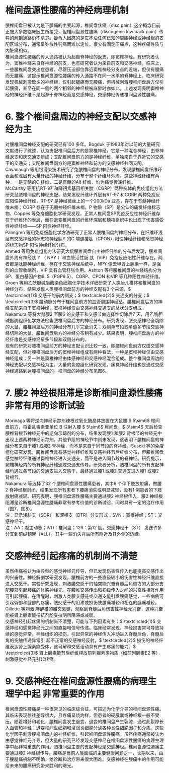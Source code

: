 # 椎间盘源性腰痛的神经病理机制  
腰椎间盘已被认为是下腰痛的主要起源，椎间盘疼痛（disc pain）这个概念目前正被大多数临床医生所接受，但椎间盘源性腰痛（discogenic low back pain）传导的解剖通路仍不清楚。最令人困惑的是它不沿任何已知的周围神经或神经根的支配区域分布，通常呈弥散性钝痛而难以定位，很少有固定压痛点，这种疼痛性质与内脏痛相似。  
椎间盘源性腰痛的传入通路被认为起自脊神经的返支，即窦椎神经。有研究者认为，窦椎神经来自脊神经的前支，也有研究者认为来自前支和交感神经。临床上，一些腰椎间盘突出症患者，尽管压迫部位靠近窦椎神经分支点的近端，但仅有腿痛而无腰痛，这提示椎间盘源性腰痛的传入通路不在同一水平的脊神经上。临床研究发现机械刺激致炎的神经根，仅引起腿痛而无腰痛，但机械刺激腰椎间盘后方仅引起腰痛，甚至在同一侧的两个相邻的神经根被麻醉时亦如此。上述发现表明窦椎神经的神经纤维不是起源于脊神经而是交感神经，交感神经传递椎间盘源性腰痛。  
# 6. 整个椎间盘周边的神经支配以交感神经为主  
对腰椎间盘神经支配的研究已有100 多年。Bogduk 于1983年对以前的大量研究文献进行了综述，认为支配椎间盘后方的是窦椎神经，它是一种混合神经，由脊神经返支和灰交通支组成；支配椎间盘前方的是神经纤维，单独来自于靠近它的交感干的交通支；支配椎间盘侧方的是窦椎神经和前方的交感神经共同支配。  
Cavanaugh 等用银浸染技术研究了兔腰椎间盘的神经分布，发现腰椎间盘纤维环表面和浅层有大量纤细的神经纤维，分布于整个纤维环外周。这些神经纤维有两种，一是无髓的C 纤维，二是有髓的Aδ 纤维，均为痛觉传递纤维。  
McCarthy 等用抗RT-97 和降钙素基因相关肽（CGRP）两种抗体的免疫组化方法研究鼠腰椎间盘的神经支配，结果发现纤维环外层有RT-97 和CGRP 两种免疫反应阳性神经纤维，RT-97 是神经微丝上的一个200kDa 亚基，存在于有髓神经纤维末梢；CGRP 存在于无髓神经纤维末梢。P 物质（SP）是公认的痛觉纤维标志物，Coppes 等免疫细胞化学研究发现，正常人椎间盘SP免疫反应性神经纤维存在于纤维环的表层，而在退变椎间盘的纤维环深层和髓核组织中也出现了伤害感受性神经纤维——SP 阳性神经纤维。  
Palmgren 等用免疫细胞化学方法研究了正常人腰椎间盘的神经分布，在纤维环浅层有交感神经的标志物神经肽Y 的C 端连接肽（CPON）阳性神经纤维和感觉神经的标志物SP 阳性神经纤维分布。  
Ahmed 等用免疫组化方法研究大鼠腰椎间盘自主神经纤维的分布后发现，腰椎间盘外周有神经肽 Y （ NPY ）和血管活性肠 肽（VIP）免疫反应阳性纤维存在。两者都是肽能神经纤维，存在于交感神经系统中，NPY 像去甲肾上腺素一样，是强烈的血管收缩剂，VIP 具有血管舒张作用。Ashton 等将腰椎间盘的神经结构分为SP、蛋白基因产物9. 5（PGP9.5）、CGRP、CPON 和VIP 等几种阳性神经纤维。  
Groen 等用乙酰胆碱酯酶染色细胞化学技术详细研究了人类胎儿椎体和椎间盘的神经分布，结果发现人类腰椎间盘前方的神经支配有3 个来源，$ \textcircled{1}$    交感干的前内侧支；$ \textcircled{2}$    交通支的分支；$ \textcircled{3}$    腰动脉分布于椎间盘前方的血管周围神经丛。腰椎间盘后方的神经支配来自于窦椎神经，窦椎神经仅由交感神经交通支的丛状分支组成。  
Nakamura 等将大鼠腰2 至腰6 的交感干和交感节做选择性切除后7 天，用乙酰胆碱酯酶组织化学方法检查腰椎间盘后方的神经分布。研究发现，腰交感神经全切除的大鼠，腰椎间盘后方的神经分布几乎完全消失；双侧单节段或单侧多节段交感神经切除的大鼠，腰椎间盘后方的神经分布稍有减少。结果表明，腰椎间盘后方的神经纤维是交感神经呈多节段和双侧分布的。  
现有的研究对腰椎间盘前方的神经支配认识比较一致，即腰椎间盘前方仅由交感神经支配，但对腰椎间盘后方的窦椎神经组成有两种看法，一种是窦椎神经仅由交感神经组成；另一种是窦椎神经由体感神经和交感神经混合组成。整个椎间盘周边的神经支配以交感神经为主。大量的免疫组化研究发现，痛觉神经纤维也是通过交感神经通路到达腰椎间盘的。椎间盘的神经分布见图6。  
# 7. 腰2 神经根阻滞是诊断椎间盘源性腰痛非常有用的诊断试验  
Morinaga 等将逆向神经示踪剂辣根过氧化酶晶体放置在大鼠腰 $ 5\sim6$   椎间盘前方，将霍乱毒素亚单位 B  注射入腰 $ 5\sim6$  椎间盘，$ 3\sim4$  天后检查腰椎背根节神经元中的逆向示踪剂的分布，结果发现腰1 和腰2 背根节的神经元中出现上述两种神经示踪剂，其他节段的神经节中则未发现，这表明下腰椎间盘的神经分布来自于腰1 或腰2 脊神经，而不是来自于同节段的脊神经。Suseki 等的免疫组化研究发现，腰椎间盘具有感觉神经纤维和交感神经节后纤维分布，但腰椎间盘感觉神经纤维通过窦椎神经进入交通支，而不是进入同节段的脊神经。研究提示，窦椎神经内的所有神经纤维通过交通支传导。研究者分析，腰椎间盘的所有支配神经均通过各节段的交通支进入交感干，最终通过腰1 或腰2 交通支进入腰1 或腰2 背根节。  
Nakamura 等选择了32 个腰椎间盘源性腰痛患者，其中9 个伴下肢放射痛，做腰2 脊神经根封闭，结果发现所有患者下腰痛消失或明显减轻，没有1 例患者的下肢放射痛减轻。研究表明，腰椎间盘源性腰痛主要通过腰2 神经根传入，腰2 神经根阻滞是诊断椎间盘源性腰痛非常有参考价值的诊断试验，同时具有一定的治疗作用（图7，图8）。  
注：显示浅斜支（SOR） 和深横支（DTR）分支形式；SVN：窦椎神经；ST：交感神经干。  
注：AA：腹主动脉；IVD：椎间盘；12R：第12 肋。交感神经干（ST） 发送许多分支到前纵韧带（ALL）。其中一些消失背后所有附近及其外侧的边缘。  
#  交感神经引起疼痛的机制尚不清楚  
虽然疼痛被认为由典型的感觉神经元传导，但已发现伤害性传入也能提高交感传出的兴奋性。神经解剖学研究发现，腰椎前方的一些直径较小的伤害性神经纤维直接进入交感干。实验研究发现，刺激腰交感干的轴突能兴奋脊髓后角侧方的大部分支配腰部引起腰痛的体感神经元。在腰椎交感传出和初级传入之间的兴奋性相互作用可引起腰痛。在清醒时，刺激人类腰交感链或交通支能引发腰痛感觉，一些病例可引起臀部和腿部的疼痛，腰交感干的阻滞或损伤使腰痛减轻和相连的腿痛减轻。 Gillette  等刺激 麻醉猫的腰交感链，观察到脊髓后角伤害性神经元兴奋，这种兴奋能被肾上腺素能拮抗剂酚妥拉明所阻滞或减弱。  
交感神经引起疼痛的机制尚不清楚，可能与下列因素有关：$ \textcircled{1}$    交感神经和感觉神经元之间的直接电信号传递。临床经常发现，神经损害常可导致持续的感觉异常。神经组织的损伤，引起异常的神经传入冲动进入脊髓后角，脊髓后角的突触传递异常引 起不正常的交感神经反射。$ \textcircled{2}$    损伤的神经纤维表达肾上腺素能受体，这可解释交感活动具有产生疼痛的能力。$ \textcircled{3}$    肾上腺素能节后纤维释放前列腺素类物质（如前列腺素E2 等），刺激感觉神经元引起疼痛。  
# 9.  交感神经在椎间盘源性腰痛的病理生理学中起  非常重要的作用  
椎间盘源性腰痛是一种很常见的临床综合征，可描述为化学介导的椎间盘源性痛。其临床表现往往差异很大，且疼痛呈烧灼样，但患者的硬膜囊或神经根一般不受压。随着增龄和老化，腰椎间盘发生退变，退变的椎间盘产生裂隙，通过此裂隙长入血管和神经；退变椎间盘细胞和浸润炎细胞分泌各种炎性细胞因子和介质。这些化学因子刺激腰椎间盘内的神经纤维，引起椎间盘源性腰痛。虽然疼痛通常被认为由感觉神经元介导，但大量的研究已经发现交感神经在椎间盘源性腰痛的病理生理学中起非常重要的作用。腰椎间盘主要的支配神经是交感神经。椎间盘源性腰痛主要通过腰2 神经根传导。腰痛是当前人类面临的主要健康问题之一，长期以来，由于腰腿痛机制不明确，给诊断和治疗带来很大困难。交感神经在腰痛中的作用可能给未来的腰痛研究带来胜利的曙光。  

